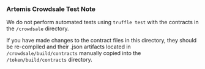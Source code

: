 ### Artemis Crowdsale Test Note

We do not perform automated tests using `truffle test` with the contracts in the
 `/crowdsale` directory.

If you have made changes to the contract files in this directory, they should be
re-compiled and their .json artifacts located in `/crowdsale/build/contracts`
manually copied into the `/token/build/contracts` directory.
